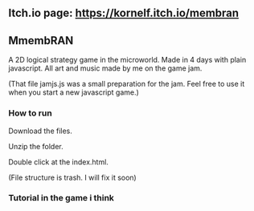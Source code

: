 Itch.io page: https://kornelf.itch.io/membran
---


## MmembRAN

A 2D logical strategy game in the microworld. Made in 4 days with plain javascript.
All art and music made by me on the game jam.

(That file jamjs.js was a small preparation for the jam. Feel free to use it when you start a new javascript game.)

### How to run

Download the files.

Unzip the folder.

Double click at the index.html.

(File structure is trash. I will fix it soon)

### Tutorial in the game i think
